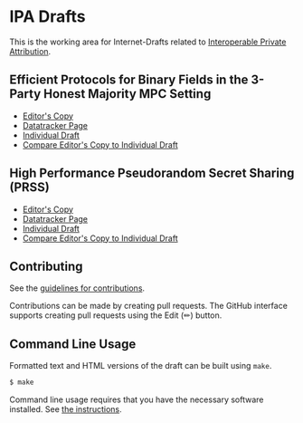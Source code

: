 # IPA Drafts

This is the working area for Internet-Drafts related to [Interoperable Private
Attribution](https://github.com/patcg-individual-drafts/ipa).

## Efficient Protocols for Binary Fields in the 3-Party Honest Majority MPC Setting

* [Editor's Copy](https://private-attribution.github.io/i-d/#go.draft-savage-ppm-3phm-mpc.html)
* [Datatracker Page](https://datatracker.ietf.org/doc/draft-savage-ppm-3phm-mpc)
* [Individual Draft](https://datatracker.ietf.org/doc/html/draft-savage-ppm-3phm-mpc)
* [Compare Editor's Copy to Individual Draft](https://private-attribution.github.io/i-d/#go.draft-savage-ppm-3phm-mpc.diff)

## High Performance Pseudorandom Secret Sharing (PRSS)

* [Editor's Copy](https://private-attribution.github.io/i-d/#go.draft-thomson-ppm-prss.html)
* [Datatracker Page](https://datatracker.ietf.org/doc/draft-thomson-ppm-prss)
* [Individual Draft](https://datatracker.ietf.org/doc/html/draft-thomson-ppm-prss)
* [Compare Editor's Copy to Individual Draft](https://private-attribution.github.io/i-d/#go.draft-thomson-ppm-prss.diff)


## Contributing

See the
[guidelines for contributions](https://github.com/private-attribution/i-d/blob/main/CONTRIBUTING.md).

Contributions can be made by creating pull requests.
The GitHub interface supports creating pull requests using the Edit (✏) button.


## Command Line Usage

Formatted text and HTML versions of the draft can be built using `make`.

```sh
$ make
```

Command line usage requires that you have the necessary software installed.  See
[the instructions](https://github.com/martinthomson/i-d-template/blob/main/doc/SETUP.md).

